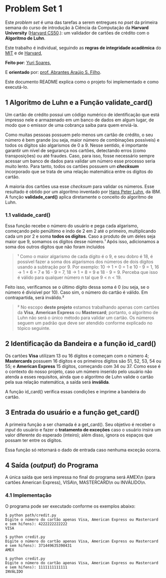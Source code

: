 # Problem Set 1
Este *problem set* é uma das tarefas a serem entregues no *pset* da primeira semana do curso de introdução à Ciência da Computação da **Harvard University** ([Harvard CS50](https://cs50.harvard.edu/x/2022/psets/1/ "Problem Set 1, Harvard CS50").): um validador de cartões de crédito com o **Algoritmo de Luhn**.

Este trabalho é individual, seguindo as **regras de integridade acadêmica** do [MIT](https://integrity.mit.edu/ "Academic Integrity at MIT") e de [Harvard](https://cs50.harvard.edu/college/2022/spring/syllabus/#academic-honesty "Academic Honesty at Harvard CS50"), 

**Feito por**: [Yuri Soares](https://github.com/yurisoaresm "Perfil do Yuri Soares no GitHub"),

E **orientado** por: [prof. Abrantes Araújo S. Filho](https://github.com/abrantesasf "Perfil do prof. Abrantes Araújo S. Filho no GitHub").

Este documento README explica como o projeto foi implementado e como executá-lo.

## 1 Algoritmo de Luhn e a Função validate_card()
Um cartão de crédito possui um código numérico de identificação que está impresso nele e armazenado em um banco de dados em algum lugar, de modo que o emissor de uma cobrança saiba para quem enviá-la.

Como muitas pessoas possuem pelo menos um cartão de crédito, o seu número é bem grande (ou seja, maior número de combinações possíveis) e todos os dígitos são algarismos de 0 a 9. Nesse sentido, é importante garantir um nível de segurança nos cartões, detectando erros (como transposições) ou até fraudes. Caso, para isso, fosse necessário sempre acessar um banco de dados para validar um número esse processo seria muito lento. Para tanto, todos os cartões possuem um **_checksum_** incorporado que se trata de uma relação matemática entre os dígitos do cartão.

A maioria dos cartões usa esse *checksum* para validar os números. Esse resultado é obtido por um algoritmo inventado por [Hans Peter Luhn](https://en.wikipedia.org/wiki/Hans_Peter_Luhn "Hans Peter Luhn, biography"), da IBM. A função **validade_card()** aplica diretamente o conceito do algoritmo de Luhn.

### 1.1 validade_card()
Essa função recebe o número do usuário e pega cada algarismo, começando pelo penúltimo e indo de 2 em 2 até o primeiro, multiplicando cada um por 2 e soma **todos os dígitos**. Caso a produto de um deles seja maior que 9, somamos os dígitos desse número.¹ Após isso, adicionamos a soma dos outros dígitos que não foram incluídos

> ¹ Como o maior algarismo de cada dígito é o 9, e seu dobro é 18, é possível fazer a soma dos algarismos dos números de dois dígitos usando a subtração por 9. Por exemplo: 10 -> 1 + 0 = 1 e 10 - 9 = 1, 16 -> 1 + 6 = 7 e 16 - 9 = 7, 18 -> 1 + 8 = 9 e 18 - 9 = 9. Perceba que isso é válido para qualquer número n tal que 9 < n < 19.

Feito isso, verificamos se o último dígito dessa soma é 0 (ou seja, se o número é divisível por 10). Caso sim, o número do cartão é válido. Em contrapartida, será inválido.²

> ² No escopo **deste projeto** estamos trabalhando apenas com cartões da **Visa**, **American Express** ou **Mastercard**; portanto, o algoritmo de Luhn não será o único método para validar um cartão. Os números seguem um padrão que deve ser atendido conforme explicado no tópico seguinte.

## 2 Identificação da Bandeira e a função id_card()
Os cartões **Visa** utilizam 13 ou 16 dígitos e começam com o número 4; **Mastercards** possuem 16 dígitos e os primeiros dígitos são 51, 52, 53, 54 ou 55; e **American Express** 15 dígitos, começando com 34 ou 37. Como esse é o contexto do nosso projeto, caso um número inserido pelo usuário não atenda a esses requisitos, ainda que o algoritmo de Luhn valide o cartão pela sua relação matemática, a saída será **inválida**.

A função id_card() verifica essas condições e imprime a bandeira do cartão.

## 3 Entrada do usuário e a função get_card()
A primeira função a ser chamada é a get_card(). Seu objetivo é receber o *input* do usuário e fazer o **tratamento de exceções** caso o usuário insira um valor diferente do esperado (inteiro); além disso, ignora os espaços que possam ter entre os dígitos. 

Essa função só retornará o dado de entrada caso nenhuma exceção ocorra.

## 4 Saída (*output*) do Programa
A única saída que será impressa no final do programa será AMEX\n (para cartões American Express), VISA\n, MASTERCARD\n ou INVÁLIDO\n.

### 4.1 Implementação 
O programa pode ser executado conforme os exemplos abaixo:

    $ python path/credit.py
    Digite o número do cartão apenas Visa, American Express ou Mastercard e sem hifens): 4222222222222
    VISA

    $ python credit.py
    Digite o número do cartão apenas Visa, American Express ou Mastercard e sem hifens): 371449635398431
    AMEX

    $ python credit.py
    Digite o número do cartão apenas Visa, American Express ou Mastercard e sem hifens): 1111111111111
    INVÁLIDO